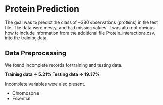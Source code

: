 # Protein Prediction

The goal was to predict the class of ~380 observations (proteins) in the test file. The data were messy, and had missing values. It was also not obvious how to include information from the additional file Protein_interactions.csv, into the training data.

## Data Preprocessing

We found incomplete records for training and testing data.

**Training data -> 5.21%**
**Testing data -> 19.37%**

Incomplete variables were also present.

- Chromosome
- Essential


